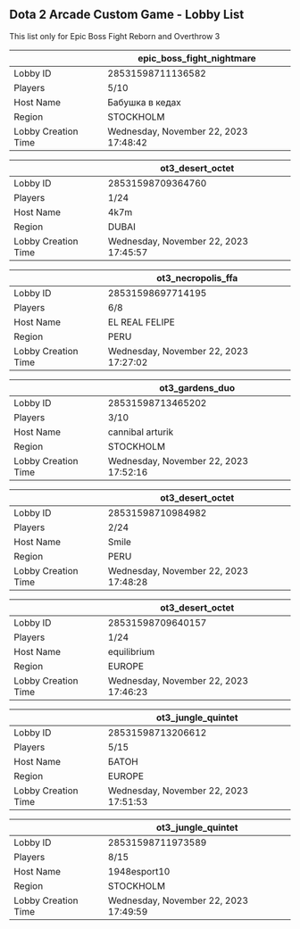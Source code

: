 ## Dota 2 Arcade Custom Game - Lobby List

This list only for Epic Boss Fight Reborn and Overthrow 3

|  | epic_boss_fight_nightmare |
| ------ | ------ |
| Lobby ID | 28531598711136582 |
| Players | 5/10 |
| Host Name | Бабушка в кедах |
| Region | STOCKHOLM |
| Lobby Creation Time | Wednesday, November 22, 2023 17:48:42 |


|  | ot3_desert_octet |
| ------ | ------ |
| Lobby ID | 28531598709364760 |
| Players | 1/24 |
| Host Name | 4k7m |
| Region | DUBAI |
| Lobby Creation Time | Wednesday, November 22, 2023 17:45:57 |


|  | ot3_necropolis_ffa |
| ------ | ------ |
| Lobby ID | 28531598697714195 |
| Players | 6/8 |
| Host Name | EL REAL  FELIPE |
| Region | PERU |
| Lobby Creation Time | Wednesday, November 22, 2023 17:27:02 |


|  | ot3_gardens_duo |
| ------ | ------ |
| Lobby ID | 28531598713465202 |
| Players | 3/10 |
| Host Name | cannibal arturik |
| Region | STOCKHOLM |
| Lobby Creation Time | Wednesday, November 22, 2023 17:52:16 |


|  | ot3_desert_octet |
| ------ | ------ |
| Lobby ID | 28531598710984982 |
| Players | 2/24 |
| Host Name | Smile |
| Region | PERU |
| Lobby Creation Time | Wednesday, November 22, 2023 17:48:28 |


|  | ot3_desert_octet |
| ------ | ------ |
| Lobby ID | 28531598709640157 |
| Players | 1/24 |
| Host Name | equilibrium |
| Region | EUROPE |
| Lobby Creation Time | Wednesday, November 22, 2023 17:46:23 |


|  | ot3_jungle_quintet |
| ------ | ------ |
| Lobby ID | 28531598713206612 |
| Players | 5/15 |
| Host Name | БАТОН |
| Region | EUROPE |
| Lobby Creation Time | Wednesday, November 22, 2023 17:51:53 |


|  | ot3_jungle_quintet |
| ------ | ------ |
| Lobby ID | 28531598711973589 |
| Players | 8/15 |
| Host Name | 1948esport10 |
| Region | STOCKHOLM |
| Lobby Creation Time | Wednesday, November 22, 2023 17:49:59 |



